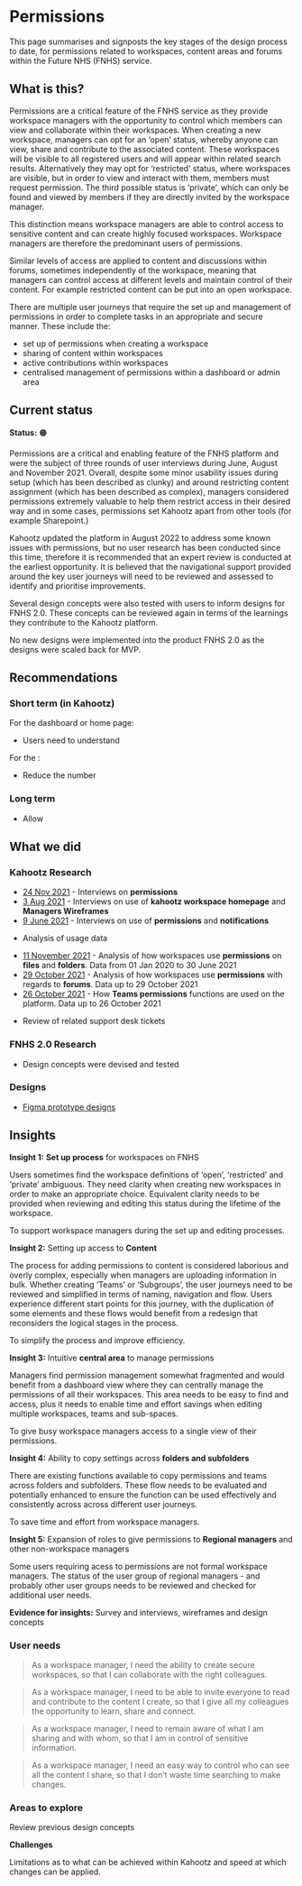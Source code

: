 # Permissions   

This page summarises and signposts the key stages of the design process to date, for permissions related to workspaces, content areas and forums within the Future NHS (FNHS) service.   

## What is this?  

Permissions are a critical feature of the FNHS service as they provide workspace managers with the opportunity to control which members can view and collaborate within their workspaces. When creating a new workspace, managers can opt for an ‘open’ status, whereby anyone can view, share and contribute to the associated content. These workspaces will be visible to all registered users and will appear within related search results. Alternatively they may opt for ‘restricted’ status, where workspaces are visible, but in order to view and interact with them, members must request permission. The third possible status is ‘private’, which can only be found and viewed by members if they are directly invited by the workspace manager.

This distinction means workspace managers are able to control access to sensitive content and can create highly focused workspaces.  Workspace managers are therefore the predominant users of permissions.

Similar levels of access are applied to content and discussions within forums, sometimes independently of the workspace, meaning that managers can control access at different levels and maintain control of their content. For example restricted content can be put into an open workspace.   

There are multiple user journeys that require the set up and management of permissions in order to complete tasks in an appropriate and secure manner. These include the:
  
- set up of permissions when creating a workspace
- sharing of content within workspaces
- active contributions within workspaces
- centralised management of permissions within a dashboard or admin area


## Current status  

**Status:** 🟠  

Permissions are a critical and enabling feature of the FNHS platform and were the subject of three rounds of user interviews during June, August and November 2021. Overall, despite some minor usability issues during setup (which has been described as clunky) and around restricting content assignment (which has been described as complex), managers considered permissions extremely valuable to help them restrict access in their desired way and in some cases, permissions set Kahootz apart from other tools (for example Sharepoint.) 

Kahootz updated the platform in August 2022 to address some known issues with permissions, but no user research has been conducted since this time, therefore it is recommended that an expert review is conducted at the earliest opportunity. It is believed that the navigational support provided around the key user journeys will need to be reviewed and assessed to identify and prioritise improvements.

Several design concepts were also tested with users to inform designs for FNHS 2.0. These concepts can be reviewed again in terms of the learnings they contribute to the Kahootz platform.

No new designs were implemented into the product FNHS 2.0 as the designs were scaled back for MVP. 
 

## Recommendations  

### Short term (in Kahootz)  

For the dashboard or home page: 

- Users need to understand 

For the : 

- Reduce the number   

### Long term  

- Allow  

## What we did   

### Kahootz Research  

- [24 Nov 2021](/research/interviews/user-research-20211124.md) - Interviews on **permissions**
- [3 Aug 2021](/research/interviews/user-research-20210803.md) - Interviews on use of **kahootz workspace homepage** and **Managers Wireframes**
- [9 June 2021](/research/interviews/user-research-20210609.md) - Interviews on use of **permissions** and **notifications**

* Analysis of usage data   
- [11 November 2021](/research/quantitative/stats-research-20211111.md) - Analysis of how workspaces use **permissions** on **files** and **folders**. Data from 01 Jan 2020 to 30 June 2021
- [29 October 2021](/research/quantitative/stats-research-20211029.md) - Analysis of how workspaces use **permissions** with regards to **forums**. Data up to 29 October 2021
- [26 October 2021](/research/quantitative/stats-research-20211026.md) - How **Teams permissions** functions are used on the platform. Data up to 26 October 2021
* Review of related support desk tickets   

### FNHS 2.0 Research  

- Design concepts were devised and tested

### Designs  

- [Figma prototype designs](https://www.figma.com/file/4ws4CymBPVIpgdNIsTLHcb/FutureNHS_Notifications?node-id=136%3A34204)    


## Insights  

**Insight 1:**   **Set up process** for workspaces on FNHS

Users sometimes find the workspace definitions of ‘open’, ‘restricted’ and ‘private’ ambiguous. They need clarity when creating new workspaces in order to make an appropriate choice. Equivalent clarity needs to be provided when reviewing and editing this status during the lifetime of the workspace. 

To support workspace managers during the set up and editing processes.

**Insight 2:**   Setting up access to **Content**  

The process for adding permissions to content is considered laborious and overly complex, especially when managers are uploading information in bulk. Whether creating ‘Teams’ or ‘Subgroups’, the user journeys need to be reviewed and simplified in terms of naming, navigation and flow. Users experience different start points for this journey, with the duplication of some elements and these flows would benefit from a redesign that reconsiders the logical stages in the process. 

To simplify the process and improve efficiency.

**Insight 3:**  Intuitive **central area** to manage permissions

Managers find permission management somewhat fragmented and would benefit from a dashboard view where they can centrally manage the permissions of all their workspaces. This area needs to be easy to find and access, plus it needs to enable time and effort savings when editing multiple workspaces, teams and sub-spaces.

To give busy workspace managers access to a single view of their permissions.

 **Insight 4:**  Ability to copy settings across **folders and subfolders**  

There are existing functions available to copy permissions and teams across folders and subfolders. These flow needs to be evaluated and potentially enhanced to ensure the function can be used effectively and consistently across across different user journeys.

To save time and effort from workspace managers.

**Insight 5:**  Expansion of roles to give permissions to **Regional managers** and other non-workspace managers  

Some users requiring acess to permissions are not formal workspace managers. The status of the user group of regional managers - and probably other user groups needs to be reviewed and checked for additional user needs. 

 **Evidence for insights:** Survey and interviews, wireframes and design concepts  

### User needs 

> As a workspace manager, I need the ability to create secure workspaces, so that I can collaborate with the right colleagues.
 
> As a workspace manager, I need to be able to invite everyone to read and contribute to the content I create, so that I give all my colleagues the opportunity to learn, share and connect.

> As a workspace manager, I need to remain aware of what I am sharing and with whom, so that I am in control of sensitive information.

> As a workspace manager, I need an easy way to control who can see all the content I share, so that I don’t waste time searching to make changes. 



### Areas to explore 

Review previous design concepts 

**Challenges** 

Limitations as to what can be achieved within Kahootz and speed at which changes can be applied.  

